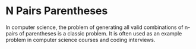# N Pairs Parentheses

In computer science, the problem of generating all valid combinations of n-pairs of parentheses is a classic problem. It is often used as an example problem in computer science courses and coding interviews.
